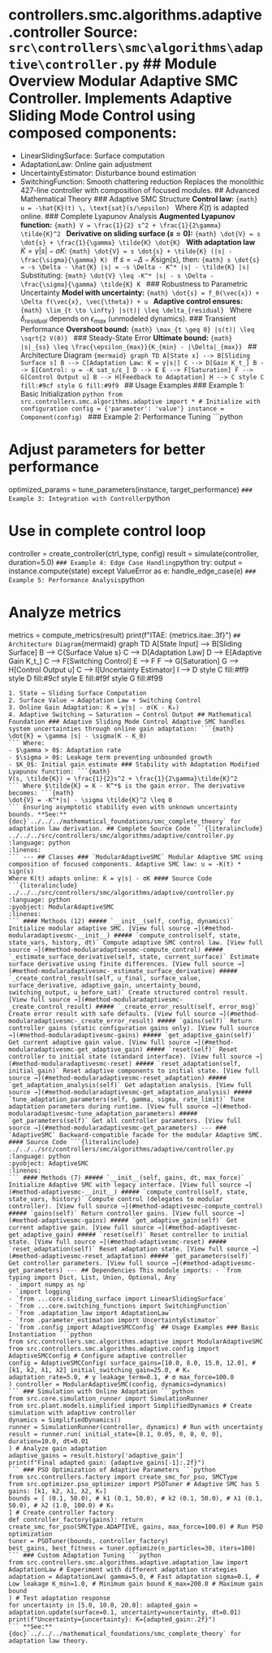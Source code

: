 # controllers.smc.algorithms.adaptive.controller **Source:** `src\controllers\smc\algorithms\adaptive\controller.py` ## Module Overview Modular Adaptive SMC Controller. Implements Adaptive Sliding Mode Control using composed components:
- LinearSlidingSurface: Surface computation
- AdaptationLaw: Online gain adjustment
- UncertaintyEstimator: Disturbance bound estimation
- SwitchingFunction: Smooth chattering reduction Replaces the monolithic 427-line controller with composition of focused modules. ## Advanced Mathematical Theory ### Adaptive SMC Structure **Control law:** ```{math}
u = -\hat{K}(t) \, \text{sat}(s/\epsilon)
``` Where $\hat{K}(t)$ is adapted online. ### Complete Lyapunov Analysis **Augmented Lyapunov function:** ```{math}
V = \frac{1}{2} s^2 + \frac{1}{2\gamma} \tilde{K}^2
``` **Derivative on sliding surface ($s = 0$):** ```{math}
\dot{V} = s \dot{s} + \frac{1}{\gamma} \tilde{K} \dot{K}
``` **With adaptation law** $\dot{K} = \gamma |s| - \sigma K$: ```{math}
\dot{V} = s \dot{s} + \tilde{K} (|s| - \frac{\sigma}{\gamma} K)
``` If $\dot{s} = -\Delta - \hat{K} \text{sign}(s)$, then: ```{math}
s \dot{s} = -s \Delta - \hat{K} |s| = -s \Delta - K^* |s| - \tilde{K} |s|
``` Substituting: ```{math}
\dot{V} \leq -K^* |s| - s \Delta - \frac{\sigma}{\gamma} \tilde{K} K
``` ### Robustness to Parametric Uncertainty **Model with uncertainty:** ```{math}
\dot{s} = f_0(\vec{x}) + \Delta f(\vec{x}, \vec{\theta}) + u
``` **Adaptive control ensures:** ```{math}
\lim_{t \to \infty} |s(t)| \leq \delta_{residual}
``` Where $\delta_{residual}$ depends on $\epsilon_{max}$ (unmodeled dynamics). ### Transient Performance **Overshoot bound:** ```{math}
\max_{t \geq 0} |s(t)| \leq \sqrt{2 V(0)}
``` ### Steady-State Error **Ultimate bound:** ```{math}
|s|_{ss} \leq \frac{\epsilon_{max}}{K_{min} - |\Delta|_{max}}
``` ## Architecture Diagram ```{mermaid}
graph TD A[State x] --> B[Sliding Surface s] B --> C[Adaptation Law: K̇ = γ|s|] C --> D[Gain K_t_] B --> E[Control: u = -K sat_s/ε_] D --> E E --> F[Saturation] F --> G[Control Output u] B --> H[Feedback to Adaptation] H --> C style C fill:#9cf style G fill:#9f9
``` ## Usage Examples ### Example 1: Basic Initialization ```python
from src.controllers.smc.algorithms.adaptive import * # Initialize with configuration
config = {'parameter': 'value'}
instance = Component(config)
``` ### Example 2: Performance Tuning ```python
# Adjust parameters for better performance
optimized_params = tune_parameters(instance, target_performance)
``` ### Example 3: Integration with Controller ```python
# Use in complete control loop
controller = create_controller(ctrl_type, config)
result = simulate(controller, duration=5.0)
``` ### Example 4: Edge Case Handling ```python
try: output = instance.compute(state)
except ValueError as e: handle_edge_case(e)
``` ### Example 5: Performance Analysis ```python
# Analyze metrics
metrics = compute_metrics(result)
print(f"ITAE: {metrics.itae:.3f}")
``` ## Architecture Diagram ```{mermaid}
graph TD A[State Input] --> B[Sliding Surface] B --> C{Surface Value s} C --> D[Adaptation Law] D --> E[Adaptive Gain K_t_] C --> F[Switching Control] E --> F F --> G[Saturation] G --> H[Control Output u] C --> I[Uncertainty Estimator] I --> D style C fill:#ff9 style D fill:#9cf style E fill:#f9f style G fill:#f99
``` **Data Flow:**
1. State → Sliding Surface Computation
2. Surface Value → Adaptation Law + Switching Control
3. Online Gain Adaptation: K̇ = γ|s| - σ(K - K₀)
4. Adaptive Switching → Saturation → Control Output ## Mathematical Foundation ### Adaptive Sliding Mode Control Adaptive SMC handles system uncertainties through online gain adaptation: ```{math}
\dot{K} = \gamma |s| - \sigma(K - K_0)
``` Where:
- $\gamma > 0$: Adaptation rate
- $\sigma > 0$: Leakage term preventing unbounded growth
- $K_0$: Initial gain estimate ### Stability with Adaptation Modified Lyapunov function: ```{math}
V(s, \tilde{K}) = \frac{1}{2}s^2 + \frac{1}{2\gamma}\tilde{K}^2
``` Where $\tilde{K} = K - K^*$ is the gain error. The derivative becomes: ```{math}
\dot{V} = -K^*|s| - \sigma \tilde{K}^2 \leq 0
``` Ensuring asymptotic stability even with unknown uncertainty bounds. **See:** {doc}`../../../mathematical_foundations/smc_complete_theory` for adaptation law derivation. ## Complete Source Code ```{literalinclude} ../../../src/controllers/smc/algorithms/adaptive/controller.py
:language: python
:linenos:
``` --- ## Classes ### `ModularAdaptiveSMC` Modular Adaptive SMC using composition of focused components. Adaptive SMC law: u = -K(t) * sign(s)
Where K(t) adapts online: K̇ = γ|s| - σK #### Source Code ```{literalinclude} ../../../src/controllers/smc/algorithms/adaptive/controller.py
:language: python
:pyobject: ModularAdaptiveSMC
:linenos:
``` #### Methods (12) ##### `__init__(self, config, dynamics)` Initialize modular adaptive SMC. [View full source →](#method-modularadaptivesmc-__init__) ##### `compute_control(self, state, state_vars, history, dt)` Compute adaptive SMC control law. [View full source →](#method-modularadaptivesmc-compute_control) ##### `_estimate_surface_derivative(self, state, current_surface)` Estimate surface derivative using finite differences. [View full source →](#method-modularadaptivesmc-_estimate_surface_derivative) ##### `_create_control_result(self, u_final, surface_value, surface_derivative, adaptive_gain, uncertainty_bound, switching_output, u_before_sat)` Create structured control result. [View full source →](#method-modularadaptivesmc-_create_control_result) ##### `_create_error_result(self, error_msg)` Create error result with safe defaults. [View full source →](#method-modularadaptivesmc-_create_error_result) ##### `gains(self)` Return controller gains (static configuration gains only). [View full source →](#method-modularadaptivesmc-gains) ##### `get_adaptive_gain(self)` Get current adaptive gain value. [View full source →](#method-modularadaptivesmc-get_adaptive_gain) ##### `reset(self)` Reset controller to initial state (standard interface). [View full source →](#method-modularadaptivesmc-reset) ##### `reset_adaptation(self, initial_gain)` Reset adaptive components to initial state. [View full source →](#method-modularadaptivesmc-reset_adaptation) ##### `get_adaptation_analysis(self)` Get adaptation analysis. [View full source →](#method-modularadaptivesmc-get_adaptation_analysis) ##### `tune_adaptation_parameters(self, gamma, sigma, rate_limit)` Tune adaptation parameters during runtime. [View full source →](#method-modularadaptivesmc-tune_adaptation_parameters) ##### `get_parameters(self)` Get all controller parameters. [View full source →](#method-modularadaptivesmc-get_parameters) --- ### `AdaptiveSMC` Backward-compatible facade for the modular Adaptive SMC. #### Source Code ```{literalinclude} ../../../src/controllers/smc/algorithms/adaptive/controller.py
:language: python
:pyobject: AdaptiveSMC
:linenos:
``` #### Methods (7) ##### `__init__(self, gains, dt, max_force)` Initialize Adaptive SMC with legacy interface. [View full source →](#method-adaptivesmc-__init__) ##### `compute_control(self, state, state_vars, history)` Compute control (delegates to modular controller). [View full source →](#method-adaptivesmc-compute_control) ##### `gains(self)` Return controller gains. [View full source →](#method-adaptivesmc-gains) ##### `get_adaptive_gain(self)` Get current adaptive gain. [View full source →](#method-adaptivesmc-get_adaptive_gain) ##### `reset(self)` Reset controller to initial state. [View full source →](#method-adaptivesmc-reset) ##### `reset_adaptation(self)` Reset adaptation state. [View full source →](#method-adaptivesmc-reset_adaptation) ##### `get_parameters(self)` Get controller parameters. [View full source →](#method-adaptivesmc-get_parameters) --- ## Dependencies This module imports: - `from typing import Dict, List, Union, Optional, Any`
- `import numpy as np`
- `import logging`
- `from ...core.sliding_surface import LinearSlidingSurface`
- `from ...core.switching_functions import SwitchingFunction`
- `from .adaptation_law import AdaptationLaw`
- `from .parameter_estimation import UncertaintyEstimator`
- `from .config import AdaptiveSMCConfig` ## Usage Examples ### Basic Instantiation ```python
from src.controllers.smc.algorithms.adaptive import ModularAdaptiveSMC
from src.controllers.smc.algorithms.adaptive.config import AdaptiveSMCConfig # Configure adaptive controller
config = AdaptiveSMCConfig( surface_gains=[10.0, 8.0, 15.0, 12.0], # [k1, k2, λ1, λ2] initial_switching_gain=25.0, # K₀ adaptation_rate=5.0, # γ leakage_term=0.1, # σ max_force=100.0
) controller = ModularAdaptiveSMC(config, dynamics=dynamics)
``` ### Simulation with Online Adaptation ```python
from src.core.simulation_runner import SimulationRunner
from src.plant.models.simplified import SimplifiedDynamics # Create simulation with adaptive controller
dynamics = SimplifiedDynamics()
runner = SimulationRunner(controller, dynamics) # Run with uncertainty
result = runner.run( initial_state=[0.1, 0.05, 0, 0, 0, 0], duration=10.0, dt=0.01
) # Analyze gain adaptation
adaptive_gains = result.history['adaptive_gain']
print(f"Final adapted gain: {adaptive_gains[-1]:.2f}")
``` ### PSO Optimization of Adaptive Parameters ```python
from src.controllers.factory import create_smc_for_pso, SMCType
from src.optimizer.pso_optimizer import PSOTuner # Adaptive SMC has 5 gains: [k1, k2, λ1, λ2, K₀]
bounds = [ (0.1, 50.0), # k1 (0.1, 50.0), # k2 (0.1, 50.0), # λ1 (0.1, 50.0), # λ2 (1.0, 100.0) # K₀
] # Create controller factory
def controller_factory(gains): return create_smc_for_pso(SMCType.ADAPTIVE, gains, max_force=100.0) # Run PSO optimization
tuner = PSOTuner(bounds, controller_factory)
best_gains, best_fitness = tuner.optimize(n_particles=30, iters=100)
``` ### Custom Adaptation Tuning ```python
from src.controllers.smc.algorithms.adaptive.adaptation_law import AdaptationLaw # Experiment with different adaptation strategies
adaptation = AdaptationLaw( gamma=5.0, # Fast adaptation sigma=0.1, # Low leakage K_min=1.0, # Minimum gain bound K_max=200.0 # Maximum gain bound
) # Test adaptation response
for uncertainty in [5.0, 10.0, 20.0]: adapted_gain = adaptation.update(surface=0.1, uncertainty=uncertainty, dt=0.01) print(f"Uncertainty={uncertainty}: K={adapted_gain:.2f}")
``` **See:** {doc}`../../../mathematical_foundations/smc_complete_theory` for adaptation law theory. 